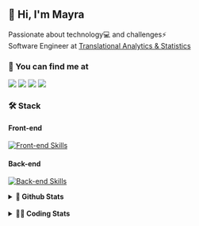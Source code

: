 ## 👋 Hi, I'm Mayra

Passionate about technology💻 and challenges⚡  
Software Engineer at [Translational Analytics & Statistics](https://www.trans-stat.com/)

### 💬 You can find me at

<a href="https://mayra.dev" target="_blank" rel="noopener"><img src="https://img.shields.io/badge/-mayra.dev-005FED?style=flat&logo=Google-chrome&logoColor=white"/></a>
<a href="https://linkedin.com/in/mayraamaral" target="_blank" rel="noopener"><img src="https://img.shields.io/badge/-/mayraamaral-0077B5?style=flat&logo=Linkedin&logoColor=white"/></a>
<a href="mailto:mayra@mayra.dev" target="_blank" rel="noopener"><img src="https://img.shields.io/badge/-mayra@mayra.dev-D14836?style=flat&logo=Gmail&logoColor=white"/></a>
<a href="" target="_blank" rel="noopener"><img src="https://img.shields.io/badge/-mayraamaral-7289DA?style=flat&logo=Discord&logoColor=white"/></a>

### 🛠️ Stack
#### Front-end

[![Front-end Skills](https://skillicons.dev/icons?i=react,next,angular,redux,styledcomponents,html,css,sass,js,ts,figma)](https://skillicons.dev)
#### Back-end

[![Back-end Skills](https://skillicons.dev/icons?i=nodejs,ts,aws,java,spring,postgres,mysql,git,linux,bash,docker,jenkins)](https://skillicons.dev)
  

<details>
    <summary><strong>📌 Github Stats</strong></summary>
    <br />
    <div align="center">
        <table>
      <td><img height="160em" src="https://github-readme-stats.vercel.app/api?username=mayraamaral&show_icons=true&theme=algolia&hide_border=true&hide=stars&count_private=true" alt="Readme stats"></td>
      <td><img height="160em" src="https://github-readme-stats.vercel.app/api/top-langs/?username=mayraamaral&&layout=compact&&theme=algolia&hide_border=true&langs_count=6" alt="Language stats"></td>
       </table>
  </div> 
    

  <p align="center">
    <img src="https://github-readme-streak-stats.herokuapp.com?user=mayraamaral&theme=dark&hide_border=true&date_format=j%20M%5B%20Y%5D&locale=pt-br&background=050F2C&ring=0195DD&fire=23AA7D&currStreakLabel=23AA7D" alt="Streak stats">
  </p> 
</details>

<br />

<details>
  <summary><strong>👩‍💻 Coding Stats</strong></summary>
  <br />
  
  <!--START_SECTION:waka-->
![Code Time](http://img.shields.io/badge/Code%20Time-945%20hrs%2053%20mins-blue)

**🐱 My GitHub Data** 

> 📦 640.7 kB Used in GitHub's Storage 
 > 
> 🏆 687 Contributions in the Year 2025
 > 
> 🚫 Not Opted to Hire
 > 
> 📜 64 Public Repositories 
 > 
> 🔑 35 Private Repositories 
 > 
**I'm an Early 🐤** 

```text
🌞 Morning                612 commits         ███░░░░░░░░░░░░░░░░░░░░░░   10.94 % 
🌆 Daytime                2975 commits        █████████████░░░░░░░░░░░░   53.20 % 
🌃 Evening                1689 commits        ████████░░░░░░░░░░░░░░░░░   30.20 % 
🌙 Night                  316 commits         █░░░░░░░░░░░░░░░░░░░░░░░░   05.65 % 
```
📅 **I'm Most Productive on Wednesday** 

```text
Monday                   1012 commits        █████░░░░░░░░░░░░░░░░░░░░   18.10 % 
Tuesday                  922 commits         ████░░░░░░░░░░░░░░░░░░░░░   16.49 % 
Wednesday                1136 commits        █████░░░░░░░░░░░░░░░░░░░░   20.31 % 
Thursday                 901 commits         ████░░░░░░░░░░░░░░░░░░░░░   16.11 % 
Friday                   874 commits         ████░░░░░░░░░░░░░░░░░░░░░   15.63 % 
Saturday                 307 commits         █░░░░░░░░░░░░░░░░░░░░░░░░   05.49 % 
Sunday                   440 commits         ██░░░░░░░░░░░░░░░░░░░░░░░   07.87 % 
```


📊 **This Week I Spent My Time On** 

```text
🕑︎ Time Zone: America/Sao_Paulo

💬 Programming Languages: 
TypeScript               11 hrs 27 mins      ████████████████████████░   97.85 % 
Other                    14 mins             █░░░░░░░░░░░░░░░░░░░░░░░░   02.04 % 
Markdown                 0 secs              ░░░░░░░░░░░░░░░░░░░░░░░░░   00.09 % 
CSS                      0 secs              ░░░░░░░░░░░░░░░░░░░░░░░░░   00.03 % 

🔥 Editors: 
Cursor                   11 hrs 42 mins      █████████████████████████   100.00 % 

💻 Operating System: 
Linux                    11 hrs 42 mins      █████████████████████████   100.00 % 
```

**I Mostly Code in Java** 

```text
Java                     119 repos           ███████░░░░░░░░░░░░░░░░░░   28.07 % 
JavaScript               97 repos            ██████░░░░░░░░░░░░░░░░░░░   22.88 % 
TypeScript               81 repos            █████░░░░░░░░░░░░░░░░░░░░   19.10 % 
PHP                      2 repos             ░░░░░░░░░░░░░░░░░░░░░░░░░   00.47 % 
Python                   2 repos             ░░░░░░░░░░░░░░░░░░░░░░░░░   00.47 % 
```




 Last Updated on 16/08/2025 19:16:02 UTC
<!--END_SECTION:waka-->

</details>
